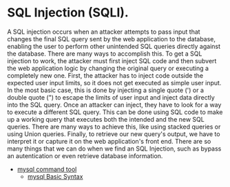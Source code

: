 # SQL Injection (SQLI).
A SQL injection occurs when an attacker attempts to pass input that changes the final SQL query sent by the web application to the database, enabling the user to perform other unintended SQL queries directly 
against the database.
There are many ways to accomplish this. To get a SQL injection to work, the attacker must first inject SQL code and then subvert the web application logic by changing the original query or executing a completely new one.
First, the attacker has to inject code outside the expected user input limits, so it does not get executed as simple user input. In the most basic case, this is done by injecting a single quote (') or a double quote (")
to escape the limits of user input and inject data directly into the SQL query.
Once an attacker can inject, they have to look for a way to execute a different SQL query. This can be done using SQL code to make up a working query that executes both the intended and the new SQL queries. There are many ways to achieve this, like using stacked queries or using Union queries. Finally, to retrieve our new query's output, we have to interpret it or capture it on the web application's front end.
There are so many things that we can do when we find an SQL Injection, such as bypass an autentication or even retrieve database information.
- [mysql command tool](https://github.com/alejandro-pentest/Hacking-Web/tree/main/SQL%20Injection/mysql%20Basics)
  - [mysql Basic Syntax](https://github.com/alejandro-pentest/Hacking-Web/tree/main/SQL%20Injection/mysql%20Basics/MySQL%20Basic%20Syntax)
